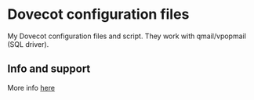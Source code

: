 # Dovecot configuration files

My Dovecot configuration files and script. They work with qmail/vpopmail (SQL driver). 

## Info and support

More info [here](https://notes.sagredo.eu/en/qmail-notes-185/installing-dovecot-and-sieve-on-a-vpopmail-qmail-server-28.html)
